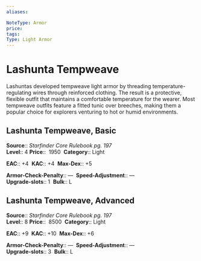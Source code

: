 ```yaml
---
aliases: 

NoteType: Armor
price: 
tags: 
Type: Light Armor
---
```


# Lashunta Tempweave

Lashuntas developed tempweave light armor by threading temperature-regulating wires through reinforced clothing. The result is a protective, flexible outfit that maintains a comfortable temperature for the wearer. Most tempweave outfits feature a fitted tunic over breeches, making them a popular choice for explorers venturing to hot or humid environments.  

## Lashunta Tempweave, Basic

**Source**:: _Starfinder Core Rulebook pg. 197_  
**Level**:: 4
**Price**::  1950 
**Category**:: Light  

**EAC**:: +4 
**KAC**:: +4 
**Max-Dex**:: +5  

**Armor-Check-Penalty**:: — 
**Speed-Adjustment**:: —  
**Upgrade-slots**:: 1 
**Bulk**:: L

## Lashunta Tempweave, Advanced

**Source**:: _Starfinder Core Rulebook pg. 197_  
**Level**:: 8
**Price**::  8500 
**Category**:: Light  

**EAC**:: +9 
**KAC**:: +10 
**Max-Dex**:: +6  

**Armor-Check-Penalty**:: — 
**Speed-Adjustment**:: —  
**Upgrade-slots**:: 3 
**Bulk**:: L
